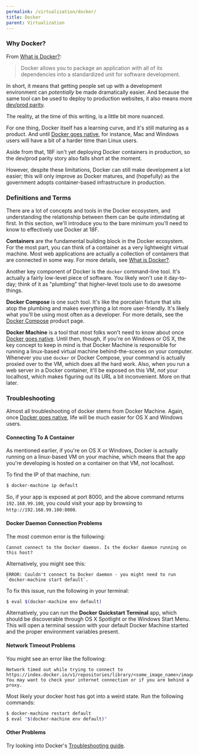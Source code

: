 ```yaml
---
permalink: /virtualization/docker/
title: Docker
parent: Virtualization
---
```


### Why Docker?

From [What is Docker?][]:

> Docker allows you to package an application with all of its
> dependencies into a standardized unit for software development.

In short, it means that getting people set up with a development
environment can *potentially* be made dramatically easier. And because
the same tool can be used to deploy to production websites, it also
means more [dev/prod parity][].

The reality, at the time of this writing, is a little bit more nuanced.

For one thing, Docker itself has a learning curve, and it's still maturing
as a product. And until [Docker goes native][], for instance, Mac and
Windows users will have a bit of a harder time than Linux users.

Aside from that, 18F isn't yet deploying Docker containers in production,
so the dev/prod parity story also falls short at the moment.

However, despite these limitations, Docker can still make development a
lot easier; this will only improve as Docker matures, and (hopefully) as
the government adopts container-based infrastructure in production.

### Definitions and Terms

There are a lot of concepts and tools in the Docker ecosystem, and
understanding the relationship between them can be quite intimidating at
first. In this section, we'll introduce you to the bare minimum you'll
need to know to effectively use Docker at 18F.

**Containers** are the fundamental building block in the Docker ecosystem.
For the most part, you can think of a container as a very lightweight
virtual machine. Most web applications are actually a collection of
containers that are connected in some way. For more details, see
[What is Docker?][].

Another key component of Docker is the `docker` command-line tool. It's
actually a fairly low-level piece of software. You likely won't use it
day-to-day; think of it as "plumbing" that higher-level tools use to
do awesome things.

**Docker Compose** is one such tool. It's like the porcelain fixture that
sits atop the plumbing and makes everything a lot more user-friendly. It's
likely what you'll be using most often as a developer. For more details,
see the [Docker Compose][] product page.

**Docker Machine** is a tool that most folks won't need to know about once
[Docker goes native][]. Until then, though, if you're on Windows or OS X,
the key concept to keep in mind is that Docker Machine is responsible for
running a linux-based virtual machine behind-the-scenes on your computer.
Whenever you use `docker` or Docker Compose, your command is actually
proxied over to the VM, which does all the hard work. Also, when you
run a web server in a Docker container, it'll be exposed on this VM,
*not* your localhost, which makes figuring out its URL a bit inconvenient.
More on that later.

### Troubleshooting

Almost all troubleshooting of docker stems from Docker Machine. Again,
once [Docker goes native][], life will be much easier for OS X and
Windows users.

#### Connecting To A Container

As mentioned earlier, if you're on OS X or Windows, Docker is actually
running on a linux-based VM on your machine, which means that the app
you're developing is hosted on a container on that VM, *not* localhost.

To find the IP of that machine, run:

```sh
$ docker-machine ip default
```

So, if your app is exposed at port 8000, and the above command returns
`192.168.99.100`, you could visit your app by browsing to
`http://192.168.99.100:8000`.

#### Docker Daemon Connection Problems

The most common error is the following:

```
Cannot connect to the Docker daemon. Is the docker daemon running on this host?
```

Alternatively, you might see this:

```
ERROR: Couldn't connect to Docker daemon - you might need to run `docker-machine start default`.
```

To fix this issue, run the following in your terminal:

```sh
$ eval $(docker-machine env default)
```

Alternatively, you can run the **Docker Quickstart Terminal** app, which
should be discoverable through OS X Spotlight or the Windows Start Menu.
This will open a terminal session with your default Docker Machine started
and the proper environment variables present.

#### Network Timeout Problems

You might see an error like the following:

```
Network timed out while trying to connect to https://index.docker.io/v1/repositories/library/<some_image_name>/images. You may want to check your internet connection or if you are behind a proxy.
```

Most likely your docker host has got into a weird state. Run the following commands:

```sh
$ docker-machine restart default
$ eval "$(docker-machine env default)"
```

#### Other Problems

Try looking into Docker's [Troubleshooting guide][].

[What is Docker?]: https://www.docker.com/what-docker
[dev/prod parity]: http://12factor.net/dev-prod-parity
[Docker goes native]: https://blog.docker.com/2016/03/docker-for-mac-windows-beta/
[Docker Compose]: https://www.docker.com/products/docker-compose
[Troubleshooting guide]: https://docs.docker.com/faqs/troubleshoot/

